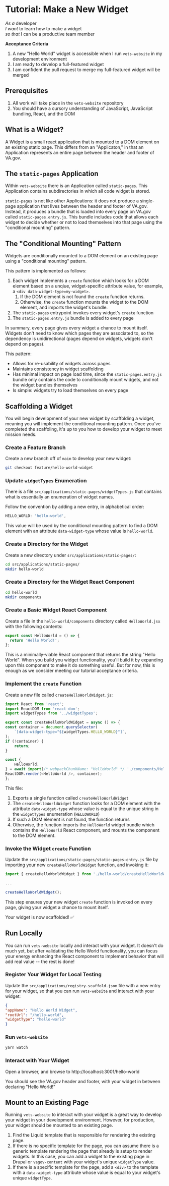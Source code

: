 #   Tutorial: Make a New Widget

*As a* developer  
*I want* to learn how to make a widget  
*so that* I can be a productive team member

**Acceptance Criteria**

1.  A new "Hello World" widget is accessible when I run `vets-website` in my development environment
1.  I am ready to develop a full-featured widget
1.  I am confident the pull request to merge my full-featured widget will be merged

##  Prerequisites

1.  All work will take place in the `vets-website` repository
1.  You should have a cursory understanding of JavaScript, JavaScript bundling, React, and the DOM

##  What is a Widget?

A Widget is a small react application that is mounted to a DOM element on an existing static page. This differs from an "Applicaton," in that an Application represents an entire page between the header and footer of VA.gov.

##  The `static-pages` Application

Within `vets-website` there is an Application called `static-pages`. This Application contains subdirectories in which all code widget is stored.

`static-pages` is not like other Applications: it does not produce a single-page application that lives between the header and footer of VA.gov. Instead, it produces a bundle that is loaded into every page on VA.gov called `static-pages.entry.js`. This bundle includes code that allows each widget to decide whether or not to load themselves into that page using the "conditional mounting" pattern.

##  The "Conditional Mounting" Pattern

Widgets are conditionally mounted to a DOM element on an existing page using a "conditional mounting" pattern.

This pattern is implemented as follows:

1.  Each widget implements a `create` function which looks for a DOM element based on a unqiue, widget-specific attribute value, for example, a `<div data-widget-type=my-widget>`.
    1.  If the DOM element is not found the `create` function returns.
    1.  Otherwise, the `create` function mounts the widget to the DOM element, and imports the widget's bundle.
1.  The `static-pages` entrypoint invokes every widget's `create` function
1.  The `static-pages.entry.js` bundle is added to every page

In summary, every page gives every widget a chance to mount itself. Widgets don't need to know which pages they are associated to, so the dependency is unidirectional (pages depend on widgets, widgets don't depend on pages).

This pattern:
-   Allows for re-usability of widgets across pages
-   Maintains consistency in widget scaffolding
-   Has minimal impact on page load time, since the `static-pages.entry.js` bundle only contains the code to conditionally mount widgets, and not the widget bundles themselves
-   Is simple: widgets try to load themselves on every page

##  Scaffolding a Widget

You will begin development of your new widget by scaffolding a widget, meaning you will implement the conditional mounting pattern. Once you've completed the scaffoling, it's up to you how to develop your widget to meet mission needs.

### Create a Feature Branch

Create a new branch off of `main` to develop your new widget:

```sh
git checkout feature/hello-world-widget
```

### Update `widgetTypes` Enumeration

There is a file `src/applications/static-pages/widgetTypes.js` that contains what is essentially an enumeration of widget names.

Follow the convention by adding a new entry, in alphabetical order:

```javascript
HELLO_WORLD: 'hello-world',
```

This value will be used by the conditional mounting pattern to find a DOM element with an attribute `data-widget-type` whose value is `hello-world`.

### Create a Directory for the Widget

Create a new directory under `src/applications/static-pages/`:

```sh
cd src/applications/static-pages/
mkdir hello-world
```

### Create a Directory for the Widget React Component

```sh
cd hello-world
mkdir components
```

### Create a Basic Widget React Component

Create a file in the `hello-world/components` directory called `HelloWorld.jsx` with the following contents:

```javascript
export const HelloWorld = () => {
  return 'Hello World!';
};
```

This is a minimally-viable React component that returns the string "Hello World". When you build you widget functionality, you'll build it by expanding upon this component to make it do something useful. But for now, this is enough as we consider meeting our tutorial acceptance criteria.

###  Implement the `create` Function

Create a new file called `createHelloWorldWidget.js`:

```javascript
import React from 'react';
import ReactDOM from 'react-dom';
import widgetTypes from '../widgetTypes';

export const createHelloWorldWidget = async () => {
const container = document.querySelector(
    `[data-widget-type="${widgetTypes.HELLO_WORLD}"]`,
);
if (!container) {
    return;
}

const {
    HelloWorld,
} = await import(/* webpackChunkName: "HelloWorld" */ './components/HelloWorld');
ReactDOM.render(<HelloWorld />, container);
};
```

This file:
1.  Exports a single function called `createHelloWorldWidget`
1.  The `createHelloWorldWidget` function looks for a DOM element with the attribute `data-widget-type` whose value is equal to the unique string in the `widgetTypes` enumeration (`HELLOWORLD`)
1.  If such a DOM element is not found, the function returns
1.  Otherwise, the function imports the `HelloWorld` widget bundle which contains the `HelloWorld` React component, and mounts the component to the DOM element.

### Invoke the Widget `create` Function

Update the `src/applications/static-pages/static-pages-entry.js` file by importing your new `createHelloWorldWidget` function, and invoking it:

```javascript
import { createHelloWorldWidget } from './hello-world/createHelloWorldWidget';

...

createHelloWorldWidget();
```

This step ensures your new widget `create` function is invoked on every page, giving your widget a chance to mount itself.

Your widget is now scaffolded! ✅

##  Run Locally

You can run `vets-website` locally and interact with your widget. It doesn't do much yet, but after validating the Hello World functionality, you can focus your energy enhancing the React component to implement behavior that will add real value -- the rest is done!

### Register Your Widget for Local Testing

Update the `src/applications/registry.scaffold.json` file with a new entry for your widget, so that you can run `vets-website` and interact with your widget:

```json
{
"appName": "Hello World Widget",
"rootUrl": "/hello-world",
"widgetType": "hello-world"
}
```

### Run `vets-website`

```sh
yarn watch
```

### Interact with Your Widget

Open a browser, and browse to http://localhost:3001/hello-world

You should see the VA.gov header and footer, with your widget in between declaring "Hello World!"

##  Mount to an Existing Page

Running `vets-website` to interact with your widget is a great way to develop your widget in your development environment. However, for production, your widget should be mounted to an existing page.

1.  Find the Liquid template that is responsible for rendering the existing page.
1.  If there is no specific template for the page, you can assume there is a generic template rendering the page that already is setup to render widgets. In this case, you can add a widget to the existing page in Drupal or `vagov-content` with your widget's unique `widgetType` value.
1.  If there is a specific template for the page, add a `<div>` to the template with a `data-widget-type` attribute whose value is equal to your widget's unique `widgetType`.